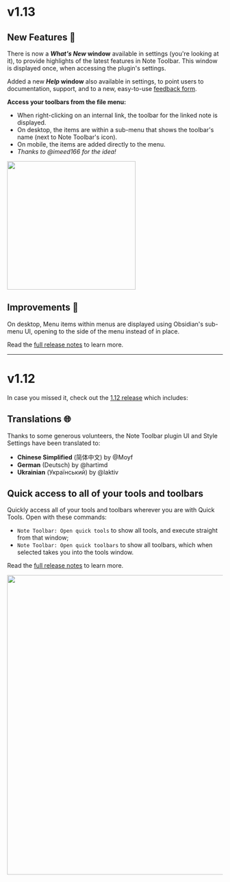 # v1.13

## New Features 🎉

There is now a **_What's New_ window** available in settings (you're looking at it), to provide highlights of the latest features in Note Toolbar. This window is displayed once, when accessing the plugin's settings.

Added a new **_Help_ window** also available in settings, to point users to documentation, support, and to a new, easy-to-use [feedback form](https://forms.gle/2C38u9F8xTrutB1q8).

**Access your toolbars from the file menu:**
- When right-clicking on an internal link, the toolbar for the linked note is displayed.
- On desktop, the items are within a sub-menu that shows the toolbar's name (next to Note Toolbar's icon).
- On mobile, the items are added directly to the menu.
- _Thanks to @imeed166 for the idea!_

<a href="https://github.com/user-attachments/assets/8d650aaa-6b67-4a6b-8296-f27920214706">
    <img src="https://github.com/user-attachments/assets/8d650aaa-6b67-4a6b-8296-f27920214706" width="300"/>
</a>

## Improvements 🎉

On desktop, Menu items within menus are displayed using Obsidian's sub-menu UI, opening to the side of the menu instead of in place.

Read the [full release notes](https://github.com/chrisgurney/obsidian-note-toolbar/releases/tag/1.13) to learn more.

---

# v1.12

In case you missed it, check out the [1.12 release](https://github.com/chrisgurney/obsidian-note-toolbar/releases/tag/1.12.1) which includes:

## Translations 🌐

Thanks to some generous volunteers, the Note Toolbar plugin UI and Style Settings have been translated to:
- **Chinese Simplified** (简体中文) by @Moyf
- **German** (Deutsch) by @hartimd
- **Ukrainian** (Український) by @laktiv

## Quick access to all of your tools and toolbars

Quickly access all of your tools and toolbars wherever you are with Quick Tools. Open with these commands:
- `Note Toolbar: Open quick tools` to show all tools, and execute straight from that window;
- `Note Toolbar: Open quick toolbars` to show all toolbars, which when selected takes you into the tools window.

Read the [full release notes](https://github.com/chrisgurney/obsidian-note-toolbar/releases/tag/1.12.1) to learn more.

<a href="https://github.com/chrisgurney/obsidian-note-toolbar/releases/tag/1.12.1">
    <img src="https://github.com/user-attachments/assets/acbf87f9-7a66-49d8-9b82-df961f6c63d8" width="700"/>
</a>